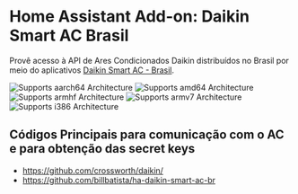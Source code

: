# Home Assistant Add-on: Daikin Smart AC Brasil

Provê acesso à API de Ares Condicionados Daikin distribuídos no Brasil por meio do aplicativos [Daikin Smart AC - Brasil](https://play.google.com/store/apps/details?id=in.co.iotalabs.dmb.smartac).

![Supports aarch64 Architecture][aarch64-shield] ![Supports amd64 Architecture][amd64-shield] ![Supports armhf Architecture][armhf-shield] ![Supports armv7 Architecture][armv7-shield] ![Supports i386 Architecture][i386-shield]


[aarch64-shield]: https://img.shields.io/badge/aarch64-yes-green.svg
[amd64-shield]: https://img.shields.io/badge/amd64-yes-green.svg
[armhf-shield]: https://img.shields.io/badge/armhf-yes-green.svg
[armv7-shield]: https://img.shields.io/badge/armv7-yes-green.svg
[i386-shield]: https://img.shields.io/badge/i386-yes-green.svg

## Códigos Principais para comunicação com o AC e para obtenção das secret keys

* https://github.com/crossworth/daikin/
* https://github.com/billbatista/ha-daikin-smart-ac-br
